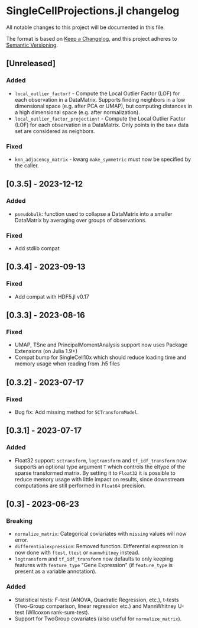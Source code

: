 # SingleCellProjections.jl changelog

All notable changes to this project will be documented in this file.

The format is based on [Keep a Changelog](https://keepachangelog.com/en/1.0.0/),
and this project adheres to [Semantic Versioning](https://semver.org/spec/v2.0.0.html).

## [Unreleased]

### Added

* `local_outlier_factor!` - Compute the Local Outlier Factor (LOF) for each observation in a DataMatrix. Supports finding neighbors in a low dimensional space (e.g. after PCA or UMAP), but computing distances in a high dimensional space (e.g. after normalization).
* `local_outlier_factor_projection!` - Compute the Local Outlier Factor (LOF) for each observation in a DataMatrix. Only points in the `base` data set are considered as neighbors.

### Fixed

* `knn_adjacency_matrix` - kwarg `make_symmetric` must now be specified by the caller.


## [0.3.5] - 2023-12-12

### Added

* `pseudobulk`: function used to collapse a DataMatrix into a smaller DataMatrix by averaging over groups of observations.

### Fixed

* Add stdlib compat


## [0.3.4] - 2023-09-13

### Fixed

* Add compat with HDF5.jl v0.17

## [0.3.3] - 2023-08-16

### Fixed

* UMAP, TSne and PrincipalMomentAnalysis support now uses Package Extensions (on Julia 1.9+)
* Compat bump for SingleCell10x which should reduce loading time and memory usage when reading from .h5 files

## [0.3.2] - 2023-07-17

### Fixed

* Bug fix: Add missing method for `SCTransformModel`.

## [0.3.1] - 2023-07-17

### Added

* Float32 support: `sctransform`, `logtransform` and `tf_idf_transform` now supports an optional type argument `T` which controls the eltype of the sparse transformed matrix. By setting it to `Float32` it is possible to reduce memory usage with little impact on results, since downstream computations are still performed in `Float64` precision.

## [0.3] - 2023-06-23

### Breaking

* `normalize_matrix`: Categorical coviariates with `missing` values will now error.
* `differentialexpression`: Removed function. Differential expression is now done with `ftest`, `ttest` or `mannwhitney` instead.
* `logtransform` and `tf_idf_transform` now defaults to only keeping features with `feature_type` "Gene Expression" (if `feature_type` is present as a variable annotation).

### Added

* Statistical tests: F-test (ANOVA, Quadratic Regression, etc.), t-tests (Two-Group comparison, linear regression etc.) and MannWhitney U-test (Wilcoxon rank-sum-test).
* Support for TwoGroup covariates (also useful for `normalize_matrix`).
